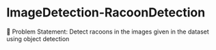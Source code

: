 # ImageDetection-RacoonDetection

 🧭 Problem Statement: Detect racoons in the images given in the dataset using object detection
